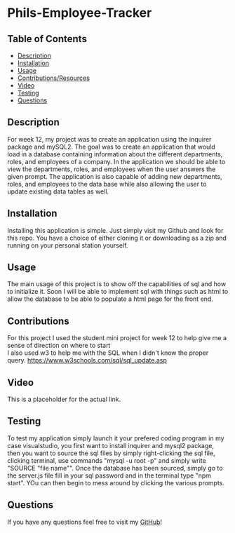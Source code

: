 # Phils-Employee-Tracker

 ## Table of Contents
 - [Description](#description)
 - [Installation](#installation)
 - [Usage](#usage)
 - [Contributions/Resources](#contributions)
 - [Video](#video)
 - [Testing](#testing)
 - [Questions](#questions)

 ## Description
 For week 12, my project was to create an application using the inquirer package and mySQL2. The goal was to create an application that would load in a database containing information about the different departments, roles, and employees of a company. In the application we should be able to view the departments, roles, and employees when the user answers the given prompt. The application is also capable of adding new departments, roles, and employees to the data base while also allowing the user to update existing data tables as well.

 ## Installation
 Installing this application is simple. Just simply visit my Github and look for this repo. You have a choice of either cloning it or downloading as a zip and running on your personal station yourself.

 ## Usage
 The main usage of this project is to show off the capabilities of sql and how to initialize it. Soon I will be able to implement sql with things such as html to allow the database to be able to populate a html page for the front end.

 ## Contributions
 For this project I used the student mini project for week 12 to help give me a sense of direction on where to start<br />
 I also used w3 to help me with the SQL when I didn't know the proper query. https://www.w3schools.com/sql/sql_update.asp 

 ## Video
This is a placeholder for the actual link.


 ## Testing
 To test my application simply launch it your prefered coding program in my case visualstudio, you first want to install inquirer and mysql2 package, then you want to source the sql files by simply right-clicking the sql file, clicking terminal, use commands "mysql -u root -p" and simply write "SOURCE "file name"". Once the database has been sourced, simply go to the server.js file fill in your sql password and in the terminal type "npm start". YOu can then begin to mess around by clicking the various prompts.
 
 ## Questions

 If you have any questions feel free to visit my [GitHub](https://github.com/Pixls112)!